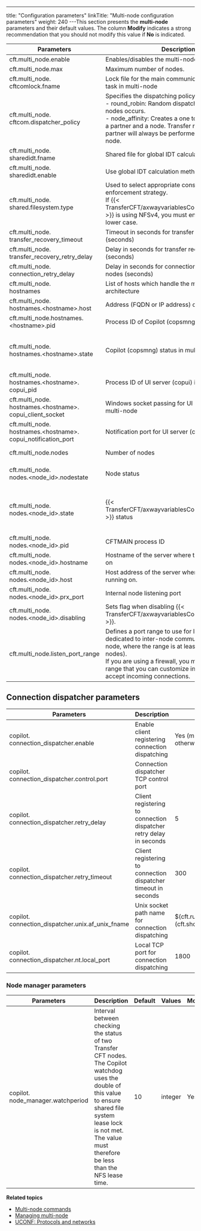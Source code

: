 ---
title: "Configuration parameters"
linkTitle: "Multi-node configuration parameters"
weight: 240
---This section presents the **multi-node** parameters and their default values. The column ****Modify**** indicates a strong recommendation that you should not modify this value if ****No**** is indicated.


| Parameters | Description | Default | Values | Modify  |
| --- | --- | --- | --- | --- |
| cft.multi_node.enable | Enables/disables the multi-node feature. | No | Yes, No | Yes  |
| cft.multi_node.max | Maximum number of nodes. | 8 | integer from 0 to 8 | No  |
| cft.multi_node.<br /> cftcomlock.fname | Lock file for the main communication media file task in multi-node | $(cft.runtime_dir)/data/cftcom.lck | fname | Yes  |
| cft.multi_node.<br /> cftcom.dispatcher_policy  | Specifies the dispatching policy.<br/> - round_robin: Random dispatching across all nodes occurs.<br/> - node_affinity: Creates a one to one link between a partner and a node. Transfer requests for a given partner will always be performed by the same node. | round_robin  | round_robin,<br/> node_affinity | Yes  |
| cft.multi_node.<br /> sharedidt.fname | Shared file for global IDT calculation in multi-node | $(cft.runtime_dir)/data/cftsidt | fname | Yes  |
| cft.multi_node.<br /> sharedidt.enable | Use global IDT calculation method | No | Yes, No | Yes  |
| cft.multi_node.<br /> shared.filesystem.type | Used to select appropriate consistency enforcement strategy.<br/> If {{< TransferCFT/axwayvariablesComponentShortName  >}} is using NFSv4, you must enter the value <code>nfs </code>in lower case. | unknown | unknown, posix, nfs, cifs | Yes  |
| cft.multi_node.<br /> transfer_recovery_timeout | Timeout in seconds for transfer recovery process (seconds) | 30 | integer | Yes  |
| cft.multi_node.<br /> transfer_recovery_retry_delay | Delay in seconds for transfer recovery retry (seconds) | 20 | integer | Yes  |
| cft.multi_node.<br /> connection_retry_delay | Delay in seconds for connection retry between nodes (seconds) | 10 | integer | Yes  |
| cft.multi_node.<br /> hostnames | List of hosts which handle the multi-node architecture |   | list | No  |
| cft.multi_node.<br /> hostnames.&lt;hostname&gt;.host | Address (FQDN or IP address) of the host |   | string | Yes  |
| cft.multi_node.hostnames.<br /> &lt;hostname&gt;.pid | Process ID of Copilot (copsmng) in multi-node |   |   | No  |
| cft.multi_node.<br /> hostnames.&lt;hostname&gt;.state | Copilot (copsmng) status in multi-node | STOPPED | INITIALIZING, STARTING, RUNNING, STOPPING, STOPPED, ERROR | No  |
| cft.multi_node.<br /> hostnames.&lt;hostname&gt;.<br /> copui_pid | Process ID of UI server (copui) in multi-node |   |   | No  |
| cft.multi_node.<br /> hostnames.&lt;hostname&gt;.<br /> copui_client_socket | Windows socket passing for UI server (copui) in multi-node |   | integer | No  |
| cft.multi_node.<br /> hostnames.&lt;hostname&gt;.<br /> copui_notification_port | Notification port for UI server (copui) in multi-node |   | integer | No  |
| cft.multi_node.nodes | Number of nodes | 2 | integer from 2 to $(cft.multi_node.max) | No  |
| cft.multi_node.<br /> nodes.&lt;node_id&gt;.nodestate | Node status | DISABLED | DISABLED,<br/> ENABLED_STOPPED,<br/> ENABLED_STARTED | No  |
| cft.multi_node.<br /> nodes.&lt;node_id&gt;.state | {{< TransferCFT/axwayvariablesComponentShortName  >}} status | STOPPED | INITIALIZING,<br/> STARTING, RUNNING, STOPPING, STOPPED,<br/> ERROR | No  |
| cft.multi_node.<br /> nodes.&lt;node_id&gt;.pid | CFTMAIN process ID |   | integer | No  |
| cft.multi_node.<br /> nodes.&lt;node_id&gt;.hostname | Hostname of the server where the node is running on |   | string | No  |
| cft.multi_node.<br /> nodes.&lt;node_id&gt;.host | Host address of the server where the node is running on. |   | string | No  |
| cft.multi_node.<br /> nodes.&lt;node_id&gt;.prx_port | Internal node listening port |   | integer | No  |
| cft.multi_node.<br /> nodes.&lt;node_id&gt;.disabling | Sets flag when disabling {{< TransferCFT/axwayvariablesComponentShortName  >}}. | No | Yes, No | No  |
| cft.multi_node.listen_port_range  | Defines a port range to use for listening points dedicated to inter-node communication in multi-node, where the range is at least 4 x (number of nodes).<br/> If you are using a firewall, you must use a port range that you can customize in your firewall to accept incoming connections. | NA<br/> (system value is used) |   |   |


## Connection dispatcher parameters


| Parameters | Description | Default | Values | Modify  |
| --- | --- | --- | --- | --- |
| copilot.<br /> connection_dispatcher.enable | Enable client registering connection dispatching | Yes (multi-node), No otherwise | Yes, No | Yes  |
| copilot.<br /> connection_dispatcher.control.port | Connection dispatcher TCP control port |   | integer | Yes  |
| copilot.<br /> connection_dispatcher.retry_delay | Client registering to connection dispatcher retry delay in seconds | 5 | integer | Yes  |
| copilot.<br /> connection_dispatcher.retry_timeout | Client registering to connection dispatcher timeout in seconds | 300 | integer | Yes  |
| copilot.<br /> connection_dispatcher.unix.af_unix_fname | Unix socket path name for connection dispatching | $(cft.runtime_dir)/run/S_$<br /> (cft.short_hostname)DISPATCH | fname | Yes  |
| copilot.<br /> connection_dispatcher.nt.local_port | Local TCP port for connection dispatching | 1800 | integer | Yes  |


### Node manager parameters


| Parameters | Description | Default | Values | Modify  |
| --- | --- | --- | --- | --- |
| copilot.<br /> node_manager.watchperiod | Interval between checking the status of two Transfer CFT nodes. The Copilot watchdog uses the double of this value to ensure shared file system lease lock is not met. The value must therefore be less than the NFS lease time. | 10 | integer | Yes  |


****Related topics****

- [Multi-node commands](../../../../about_multinode/multi_node_commands)
- [Managing multi-node]()
- [UCONF: Protocols and networks](../../../../admin_intro/uconf/uconf_protocols_and_networks)
